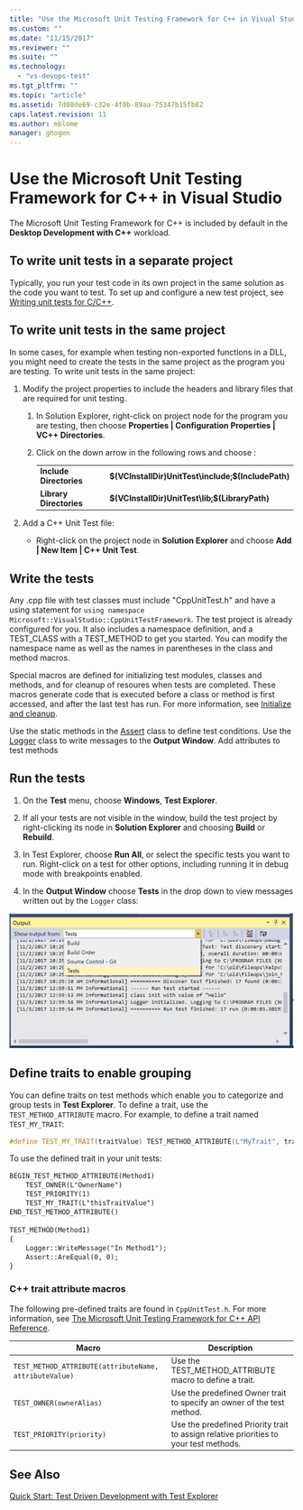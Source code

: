 ```yaml
---
title: "Use the Microsoft Unit Testing Framework for C++ in Visual Studio | Microsoft Docs"
ms.custom: ""
ms.date: "11/15/2017"
ms.reviewer: ""
ms.suite: ""
ms.technology: 
  - "vs-devops-test"
ms.tgt_pltfrm: ""
ms.topic: "article"
ms.assetid: 7d08de69-c32e-4f0b-89aa-75347b15fb82
caps.latest.revision: 11
ms.author: mblome
manager: ghogen
---
```

# Use the Microsoft Unit Testing Framework for C++ in Visual Studio 

The Microsoft Unit Testing Framework for C++ is included by default in the **Desktop Development with C++** workload. 

##  <a name="separate_project"></a> To write unit tests in a separate project  
Typically, you run your test code in its own project in the same solution as the code you want to test. To set up and configure a new test project, see [Writing unit tests for C/C++](writing-unit-tests-for-c-cpp.md).

##  <a name="same_project"></a> To write unit tests in the same project  
In some cases, for example when testing non-exported functions in a DLL, you might need to create the tests in the same project as the program you are testing. To write unit tests in the same project:
  
1.  Modify the project properties to include the headers and library files that are required for unit testing.  
  
    1.  In Solution Explorer, right-click on project node for the program you are testing, then choose **Properties | Configuration Properties | VC++ Directories**.  
  
    3.  Click on the down arrow in the following rows and choose **<Edit>** :  
  
        |||  
        |-|-|  
        |**Include Directories**|**$(VCInstallDir)UnitTest\include;$(IncludePath)**|  
        |**Library Directories**|**$(VCInstallDir)UnitTest\lib;$(LibraryPath)**|  
  
2.  Add a C++ Unit Test file:  
  
    -   Right-click on the project node in **Solution Explorer** and choose **Add | New Item | C++ Unit Test**.  

## Write the tests
Any .cpp file with test classes must include "CppUnitTest.h" and have a using statement for `using namespace Microsoft::VisualStudio::CppUnitTestFramework`. The test project is already configured for you. It also includes a namespace definition, and a TEST_CLASS with a TEST_METHOD to get you started. You can modify the namespace name as well as the names in parentheses in the class and method macros.

Special macros are defined for initializing test modules, classes and methods, and for cleanup of resoures when tests are completed. These macros generate code that is executed before a class or method is first accessed, and after the last test has run. For more information, see [Initialize and cleanup](microsoft-visualstudio-testtools-cppunittestframework-api-reference.md#Initialize_and_cleanup).

Use the static methods in the [Assert](microsoft-visualstudio-testtools-cppunittestframework-api-reference.md#general_asserts) class to define test conditions. Use the [Logger](microsoft-visualstudio-testtools-cppunittestframework-api-reference.md#logger) class to write messages to the **Output Window**. Add attributes to test methods
  
## Run the tests  
  
1.  On the **Test** menu, choose **Windows**, **Test Explorer**.  
2. If all your tests are not visible in the window, build the test project by right-clicking its node in **Solution Explorer** and choosing **Build** or **Rebuild**.
  
2.  In Test Explorer, choose **Run All**, or select the specific tests you want to run. Right-click on a test for other options, including running it in debug mode with breakpoints enabled.
3. In the **Output Window** choose **Tests** in the drop down to view messages written out by the `Logger` class:
 
  ![C++ Output Window showing test messages](media/cpp-test-output-window.png "Output window")

## Define traits to enable grouping
You can define traits on test methods which enable you to categorize and group tests in **Test Explorer**. To define a trait, use the `TEST_METHOD_ATTRIBUTE` macro. For example, to define a trait named `TEST_MY_TRAIT`:  
  
```cpp  
#define TEST_MY_TRAIT(traitValue) TEST_METHOD_ATTRIBUTE(L"MyTrait", traitValue)  
```  
  
 To use the defined trait in your unit tests:  
  
```  
BEGIN_TEST_METHOD_ATTRIBUTE(Method1)  
    TEST_OWNER(L"OwnerName")  
    TEST_PRIORITY(1)  
    TEST_MY_TRAIT(L"thisTraitValue")  
END_TEST_METHOD_ATTRIBUTE()  
  
TEST_METHOD(Method1)  
{     
    Logger::WriteMessage("In Method1");  
    Assert::AreEqual(0, 0);  
}  
```  
  
### C++ trait attribute macros  
  The following pre-defined traits are found in `CppUnitTest.h`. For more information, see [The Microsoft Unit Testing Framework for C++ API Reference](microsoft-visualstudio-testtools-cppunittestframework-api-reference.md).

|Macro|Description|  
|-----------|-----------------|  
|`TEST_METHOD_ATTRIBUTE(attributeName, attributeValue)`|Use the TEST_METHOD_ATTRIBUTE macro to define a trait.|  
|`TEST_OWNER(ownerAlias)`|Use the predefined Owner trait to specify an owner of the test method.|  
|`TEST_PRIORITY(priority)`|Use the predefined Priority trait to assign relative priorities to your test methods.|  
  
  
## See Also
[Quick Start: Test Driven Development with Test Explorer](../test/quick-start-test-driven-development-with-test-explorer.md)


